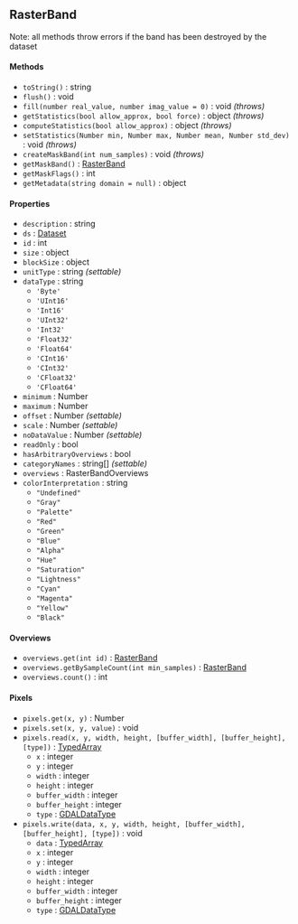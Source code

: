 ## RasterBand

Note: all methods throw errors if the band has been destroyed by the dataset

#### Methods

- `toString()` : string
- `flush()` : void
- `fill(number real_value, number imag_value = 0)` : void *(throws)*
- `getStatistics(bool allow_approx, bool force)` : object *(throws)*
- `computeStatistics(bool allow_approx)` : object *(throws)*
- `setStatistics(Number min, Number max, Number mean, Number std_dev)` : void *(throws)*
- `createMaskBand(int num_samples)` : void *(throws)*
- `getMaskBand()` : [RasterBand](rasterband.md)
- `getMaskFlags()` : int
- `getMetadata(string domain = null)` : object

#### Properties

- `description` : string
- `ds` : [Dataset](dataset.md)
- `id` : int
- `size` : object
- `blockSize` : object
- `unitType` : string *(settable)*
- `dataType` : string
    + `'Byte'`
    + `'UInt16'`
    + `'Int16'`
    + `'UInt32'`
    + `'Int32'`
    + `'Float32'`
    + `'Float64'`
    + `'CInt16'`
    + `'CInt32'`
    + `'CFloat32'`
    + `'CFloat64'`
- `minimum` : Number
- `maximum` : Number
- `offset` : Number *(settable)*
- `scale` : Number *(settable)*
- `noDataValue` : Number *(settable)*
- `readOnly` : bool
- `hasArbitraryOverviews` : bool
- `categoryNames` : string[] *(settable)*
- `overviews` : RasterBandOverviews
- `colorInterpretation` : string
    + `"Undefined"`
    + `"Gray"`
    + `"Palette"`
    + `"Red"`
    + `"Green"`
    + `"Blue"`
    + `"Alpha"`
    + `"Hue"`
    + `"Saturation"`
    + `"Lightness"`
    + `"Cyan"`
    + `"Magenta"`
    + `"Yellow"`
    + `"Black"`

#### Overviews

- `overviews.get(int id)` : [RasterBand](rasterband.md)
- `overviews.getBySampleCount(int min_samples)` : [RasterBand](rasterband.md)
- `overviews.count()` : int

#### Pixels

- `pixels.get(x, y)` : Number
- `pixels.set(x, y, value)` : void
- `pixels.read(x, y, width, height, [buffer_width], [buffer_height], [type])` : [TypedArray](https://developer.mozilla.org/en-US/docs/Web/API/ArrayBufferView#Typed_array_subclasses) 
     + `x` : integer
     + `y` : integer
     + `width` : integer
     + `height` : integer
     + `buffer_width` : integer
     + `buffer_height` : integer
     + `type` : [GDALDataType](http://www.gdal.org/gdal_8h.html#a22e22ce0a55036a96f652765793fb7a4)
- `pixels.write(data, x, y, width, height, [buffer_width], [buffer_height], [type])` : void
     + `data` : [TypedArray](https://developer.mozilla.org/en-US/docs/Web/API/ArrayBufferView#Typed_array_subclasses) 
     + `x` : integer
     + `y` : integer
     + `width` : integer
     + `height` : integer
     + `buffer_width` : integer
     + `buffer_height` : integer
     + `type` : [GDALDataType](http://www.gdal.org/gdal_8h.html#a22e22ce0a55036a96f652765793fb7a4)
